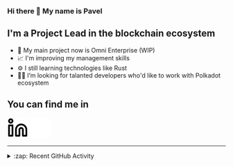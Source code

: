 ### Hi there 👋 My name is Pavel

## I'm a Project Lead in the blockchain ecosystem 

- 🚀 My main project now is Omni Enterprise (WIP)
- 📈 I'm improving my management skills
- ⚙️ I still learning technologies like Rust
- 🧑‍💻 I’m looking for talanted developers who'd like to work with Polkadot ecosystem

## You can find me in
[![website](./img/linkedin-light.svg)](https://www.linkedin.com/in/golovkinpl/)
[![website](./img/linkedin-dark.svg)](https://www.linkedin.com/in/golovkinpl/)

---

<details>
  <summary>:zap: Recent GitHub Activity</summary>
  
<!--START_SECTION:activity-->
1. 🎉 Merged PR [#296](https://github.com/nova-wallet/metadata-portal/pull/296) in [nova-wallet/metadata-portal](https://github.com/nova-wallet/metadata-portal)
2. 🎉 Merged PR [#295](https://github.com/nova-wallet/metadata-portal/pull/295) in [nova-wallet/metadata-portal](https://github.com/nova-wallet/metadata-portal)
3. 🎉 Merged PR [#294](https://github.com/nova-wallet/metadata-portal/pull/294) in [nova-wallet/metadata-portal](https://github.com/nova-wallet/metadata-portal)
4. 💪 Opened PR [#294](https://github.com/nova-wallet/metadata-portal/pull/294) in [nova-wallet/metadata-portal](https://github.com/nova-wallet/metadata-portal)
5. 🎉 Merged PR [#293](https://github.com/nova-wallet/metadata-portal/pull/293) in [nova-wallet/metadata-portal](https://github.com/nova-wallet/metadata-portal)
<!--END_SECTION:activity-->

</details>
